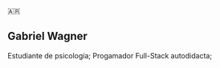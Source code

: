 🇦🇷
## Gabriel Wagner
Estudiante de psicología;
Progamador Full-Stack autodidacta; 


<!---
gabowagner/gabowagner is a ✨ special ✨ repository because its `README.md` (this file) appears on your GitHub profile.
You can click the Preview link to take a look at your changes.
--->
